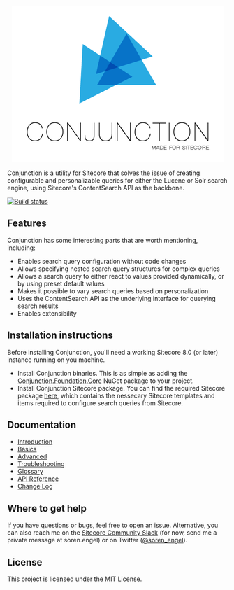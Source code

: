 <p align="center">
  <img src="conjunction-logo.png">
</p> 

Conjunction is a utility for Sitecore that solves the issue of creating configurable and personalizable queries for either the Lucene or Solr search engine, using Sitecore's ContentSearch API as the backbone.

[![Build status](https://ci.appveyor.com/api/projects/status/bpm85mumoj38gk4h?svg=true)](https://ci.appveyor.com/project/soen/conjunction)

## Features
Conjunction has some interesting parts that are worth mentioning, including:

- Enables search query configuration without code changes
- Allows specifying nested search query structures for complex queries
- Allows a search query to either react to values provided dynamically, or by using preset default values
- Makes it possible to vary search queries based on personalization
- Uses the ContentSearch API as the underlying interface for querying search results
- Enables extensibility

## Installation instructions
Before installing Conjunction, you'll need a working Sitecore 8.0 (or later) instance running on you machine.

- Install Conjunction binaries. This is as simple as adding the [Conjunction.Foundation.Core](https://www.nuget.org/packages/Conjunction.Foundation.Core/) NuGet package to your project.
- Install Conjunction Sitecore package. You can find the required Sitecore package [here](https://github.com/soen/Conjunction/blob/master/Conjunction.zip), which contains the nessecary Sitecore templates and items required to configure search queries from Sitecore.

## Documentation
* [Introduction](/docs/introduction/README.md)
* [Basics](/docs/basics/README.md)
* [Advanced](/docs/advanced/README.md)
* [Troubleshooting](/docs/Troubleshooting.md)
* [Glossary](/docs/Glossary.md)
* [API Reference](/docs/api/README.md)
* [Change Log](/CHANGELOG.md)

## Where to get help
If you have questions or bugs, feel free to open an issue. Alternative, you can also reach me on the [Sitecore Community Slack](https://sitecorechat.slack.com) (for now, send me a private message at soren.engel) or on Twitter ([@soren_engel](https://twitter.com/soren_engel)).

## License
This project is licensed under the MIT License.
